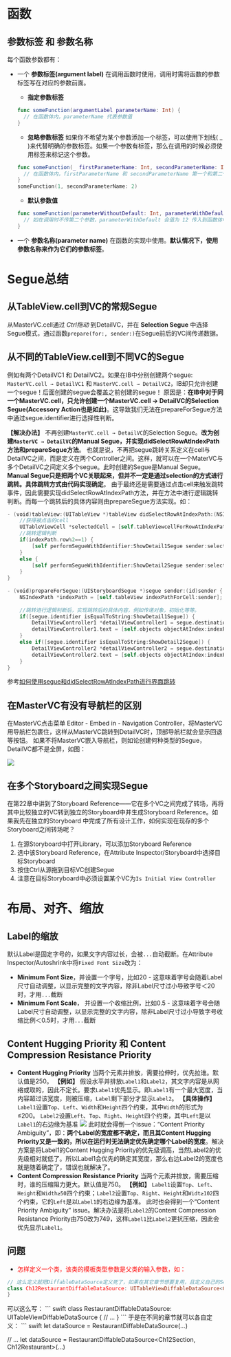 # 函数
## 参数标签 和 参数名称
每个函数参数都有：
- 一个 **参数标签(argument label)**  在调用函数时使用，调用时需将函数的参数标签写在对应的参数前面。
  - **指定参数标签**
  ``` swift
  func someFunction(argumentLabel parameterName: Int) { 
    // 在函数体内，parameterName 代表参数值
  }
  ```
  - **忽略参数标签** 如果你不希望为某个参数添加一个标签，可以使用下划线( _ )来代替明确的参数标签。如果一个参数有标签，那么在调用的时候必须使用标签来标记这个参数。
  ``` swift
  func someFunction(_ firstParameterName: Int, secondParameterName: Int) {
    // 在函数体内，firstParameterName 和 secondParameterName 第一个和第二个参数值
  }
  someFunction(1, secondParameterName: 2)
  ```
  - **默认参数值**
  ``` swift
  func someFunction(parameterWithoutDefault: Int, parameterWithDefault: Int = 12) { 
    // 如在调用时不传第二个参数，parameterWithDefault 会值为 12 传入到函数体中。
  }
  ```

- 一个 **参数名称(parameter name)**  在函数的实现中使用。**默认情况下，使用参数名称来作为它们的参数标签**。


# Segue总结
## 从TableView.cell到VC的常规Segue
从MasterVC.cell通过 *Ctrl拖动* 到DetailVC，并在 **Selection Segue** 中选择Segue模式，通过函数`prepare(for:, sender:)`在Segue前后的VC间传递数据。
## 从不同的TableView.cell到不同VC的Segue
例如有两个DetailVC1 和 DetailVC2。如果在IB中分别创建两个segue: `MasterVC.cell → DetailVC1` 和 `MasterVC.cell → DetailVC2`，IB却只允许创建一个segue！后面创建的segue会覆盖之前创建的segue！
原因是：**在IB中对于同一个MasterVC.cell，只允许创建一个MasterVC.cell → DetailVC的Selection Segue(Accessory Action也是如此)**。这导致我们无法在prepareForSegue方法中通过segue.identifier进行选择性判断。

**【解决办法】**
不再创建`MasterVC.cell → DetailVC`的Selection Segue。**改为创建`MasterVC → DetailVC`的Manual Segue，并实现didSelectRowAtIndexPath方法和prepareSegue方法**。
也就是说，不再把segue跳转关系定义在cell与DetailVC之间，而是定义在两个Controller之间。这样，就可以在一个MaterVC与多个DetailVC之间定义多个segue。此时创建的Segue是Manual Segue。**Manual Segue只是把两个VC关联起来，但并不一定是通过selection的方式进行跳转。具体跳转方式由代码实现确定**。
由于最终还是需要通过点击cell来触发跳转事件，因此需要实现didSelectRowAtIndexPath方法，并在方法中进行逻辑跳转判断。而每一个跳转后的具体内容则由prepareSegue方法实现。如：
``` swift
- (void)tableView:(UITableView *)tableView didSelectRowAtIndexPath:(NSIndexPath *)indexPath {
    //获得被点击的cell
    UITableViewCell *selectedCell = [self.tableViewcellForRowAtIndexPath:indexPath];
    //跳转逻辑判断
    if(indexPath.row%2==1) {
        [self performSegueWithIdentifier:ShowDetail1Segue sender:selectedCell];
    }
    else {
        [self performSegueWithIdentifier:ShowDetail2Segue sender:selectedCell];
    }
}
 
- (void)prepareForSegue:(UIStoryboardSegue *)segue sender:(id)sender {
    NSIndexPath *indexPath = [self.tableView indexPathForCell:sender];
    
    //跳转进行逻辑判断后，实现跳转后的具体内容，例如传递对象，初始化等等。
    if([segue.identifier isEqualToString:ShowDetail1Segue]) {
        DetailViewController1 *detailViewController1 = segue.destinationViewController;
        detailViewController1.text = [self.objects objectAtIndex:indexPath.row];
    }
    else if([segue.identifier isEqualToString:ShowDetail2Segue]) {
        DetailViewController2 *detailViewController2 = segue.destinationViewController;
        detailViewController2.text = [self.objects objectAtIndex:indexPath.row];
    }
}
```
参考[如何使用segue和didSelectRowAtIndexPath进行界面跳转](https://blog.csdn.net/chuzhanao8747/article/details/100907567)
## 在MasterVC有没有导航栏的区别
在MasterVC点击菜单 Editor - Embed in - Navigation Controller，将MasterVC用导航栏包裹住，这样从MasterVC跳转到DetailVC时，顶部导航栏就会显示回退等按钮。
如果不将MasterVC嵌入导航栏，则如论创建何种类型的Segue，DetailVC都不是全屏，如图：

![](images/总结01.jpg)

## 在多个Storyboard之间实现Segue
在第22章中讲到了Storyboard Reference——它在多个VC之间完成了转场，再将其中比较独立的VC转到独立的Storyboard中并生成Storyboard Reference。如果我先在独立的Storyboard 中完成了所有设计工作，如何实现在现存的多个Storyboard之间转场呢？
1. 在源Storyboard中打开Library，可以添加Storyboard Reference
2. 选中该Storyboard Reference，在Attribute Inspector/Storyboard中选择目标Storyboard
3. 按住Ctrl从源拖到目标VC创建Segue
4. 注意在目标Storyboard中必须设置某个VC为`Is Initial View Controller`

# 布局、对齐、缩放
## Label的缩放
默认Label是固定字号的，如果文字内容过长，会被`...`自动截断。在Attribute Inspector/Autoshrink中将`Fixed Font Size`改为：
- **Minimum Font Size**，并设置一个字号，比如20 - 这意味着字号会随着Label尺寸自动调整，以显示完整的文字内容，除非Label尺寸过小导致字号＜20时，才用`...`截断
- **Minimum Font Scale**， 并设置一个收缩比例，比如0.5 - 这意味着字号会随Label尺寸自动调整，以显示完整的文字内容，除非Label尺寸过小导致字号收缩比例＜0.5时，才用`...`截断

## Content Hugging Priority 和 Content Compression Resistance Priority
- **Content Hugging Priority** 当两个元素并排放，需要拉伸时，优先拉谁。默认值是250。
**【例如】** 假设水平并排放`Label1`和`Label2`，其文字内容是从网络或取的，因此不定长。要求`Label1`优先显示。即`Label1`有一个最大宽度，当内容超过该宽度，则被压缩，`Label`剩下部分才显示`Label2`。
**【具体操作】** `Label1`设置`Top`、`Left`、`Width`和`Height`四个约束，其中`Width`的形式为≤200。
`Label2`设置`Left`、`Top`、`Right`、`Height`四个约束，其中`Left`是以`Label1`的右边缘为基准
![](images/总结02.jpg)
此时就会得倒一个issue：“Content Priority Ambiguity”，即：**两个Label的宽度都不确定，而且其Content Hugging Priority又是一致的，所以在运行时无法确定优先确定哪个Label的宽度**。解决方案是将Label1的Content Hugging Priority的优先级调高，当然Label2的优先级相对就低了。所以Label1会优先的确定其宽度，那么右边Label2的宽度也就是随着确定了，错误也就解决了。
- **Content Compression Resistance Priority** 当两个元素并排放，需要压缩时，谁的压缩阻力更大。默认值是750。
**【例如】** `Label1`设置`Top`、`Left`、`Height`和`Width≥50`四个约束；`Label2`设置`Top`、`Right`、`Height`和`Widt≥102`四个约束，它的`Left`是以`Label1`的右边缘为基准。
此时也会得到一个“Content Priority Ambiguity” issue。解决办法是将`Label2`的Content Compression Resistance Priority由750改为749，这样`Label1`比`Label2`更抗压缩，因此会优先显示`Label1`。


## 问题
- <font color=red>怎样定义一个类，该类的模板类型参数是父类的输入参数，如：
``` swift
// 这么定义就把DiffableDataSource定义死了，如果在其它章节想要复用，且定义自己的Section就不行了
class Ch12RestaurantDiffableDataSource: UITableViewDiffableDataSource<Ch12RestaurantTableViewController.Section, Ch11Restaurant> {
}
```
</font>
可以这么写：
``` swift
class RestaurantDiffableDataSource<SectionType: Hashable, ItemType: Hashable>: UITableViewDiffableDataSource<SectionType, ItemType> {
  // ...
}
```
于是在不同的章节就可以各自定义：
``` swift
let dataSource = RestaurantDiffableDataSource<Ch11Section, Ch11Restaurant>(...)

// ...
let dataSource = RestaurantDiffableDataSource<Ch12Section, Ch12Restaurant>(...)
```
